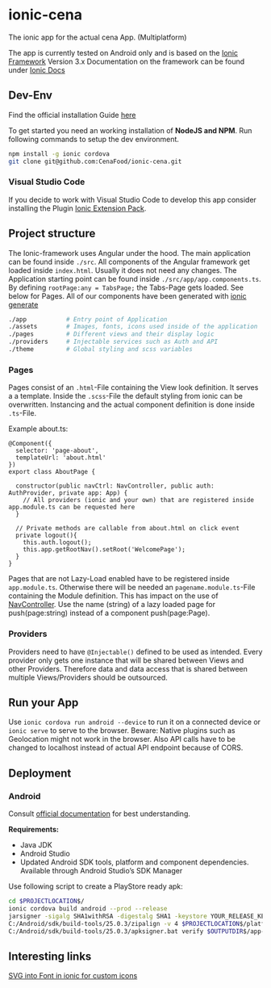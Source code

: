 
# ionic-cena

The ionic app for the actual cena App. (Multiplatform)

The app is currently tested on Android only and is based on the [Ionic Framework](https://ionicframework.com/) Version 3.x Documentation on the framework can be found under [Ionic Docs](https://ionicframework.com/docs/)

## Dev-Env

Find the official installation Guide [here](https://ionicframework.com/docs/intro/installation/)

To get started you need an working installation of **NodeJS and NPM**.
Run following commands to setup the dev environment.

```bash
npm install -g ionic cordova
git clone git@github.com:CenaFood/ionic-cena.git
```

### Visual Studio Code

If you decide to work with Visual Studio Code to develop this app consider installing the Plugin [Ionic Extension Pack](https://marketplace.visualstudio.com/items?itemName=loiane.ionic-extension-pack).

## Project structure

The Ionic-framework uses Angular under the hood. The main application can be found inside `./src`. All components of the Angular framework get loaded inside `index.html`. Usually it does not need any changes. The Application starting point can be found inside `./src/app/app.components.ts`.
By defining `rootPage:any = TabsPage;` the Tabs-Page gets loaded. See below for Pages. All of our components have been generated with [ionic generate](https://ionicframework.com/docs/cli/generate/)

```bash
./app           # Entry point of Application
./assets        # Images, fonts, icons used inside of the application
./pages         # Different views and their display logic
./providers     # Injectable services such as Auth and API
./theme         # Global styling and scss variables
```

### Pages
Pages consist of an `.html`-File containing the View look definition. It serves a a template. Inside the `.scss`-File the default styling from ionic can be overwritten. Instancing and the actual component definition is done inside `.ts`-File.

Example about.ts:

```TS
@Component({
  selector: 'page-about',
  templateUrl: 'about.html'
})
export class AboutPage {

  constructor(public navCtrl: NavController, public auth: AuthProvider, private app: App) {
    // All providers (ionic and your own) that are registered inside app.module.ts can be requested here
  }

  // Private methods are callable from about.html on click event
  private logout(){
    this.auth.logout();
    this.app.getRootNav().setRoot('WelcomePage');
  }
}
```

Pages that are not Lazy-Load enabled have to be registered inside `app.module.ts`. Otherwise there will be needed an `pagename.module.ts`-File containing the Module definition. This has impact on the use of [NavController](https://ionicframework.com/docs/api/navigation/NavController/). Use the name (string) of a lazy loaded page for push(page:string) instead of a component push(page:Page).

### Providers
Providers need to have `@Injectable()` defined to be used as intended. Every provider only gets one instance that will be shared between Views and other Providers. Therefore data and data access that is shared between multiple Views/Providers should be outsourced.

## Run your App
Use `ionic cordova run android --device` to run it on a connected device or `ionic serve` to serve to the browser. Beware: Native plugins such as Geolocation might not work in the browser. Also API calls have to be changed to localhost instead of actual API endpoint because of CORS.

## Deployment

### Android

Consult [official documentation](https://ionicframework.com/docs/intro/deploying/) for best understanding.

**Requirements:**

- Java JDK
- Android Studio
- Updated Android SDK tools, platform and component dependencies. Available through Android Studio’s SDK Manager

Use following script to create a PlayStore ready apk:

```bash
cd $PROJECTLOCATION$/
ionic cordova build android --prod --release
jarsigner -sigalg SHA1withRSA -digestalg SHA1 -keystore YOUR_RELEASE_KEY.jks $PROJECTLOCATION$/platforms/android/app/build/outputs/apk/release/app-release-unsigned.apk ALIAS
C:/Android/sdk/build-tools/25.0.3/zipalign -v 4 $PROJECTLOCATION$/platforms/android/app/build/outputs/apk/release/app-release-unsigned.apk $OUTPUTDIR$/app-release-signed.apk
C:/Android/sdk/build-tools/25.0.3/apksigner.bat verify $OUTPUTDIR$/app-release-signed.apk
```

## Interesting links

[SVG into Font in ionic for custom icons](https://www.joshmorony.com/custom-svg-icons-in-ionic-with-ionicons/)
